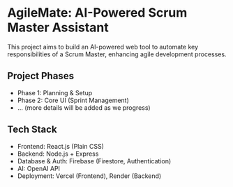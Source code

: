 # AgileMate: AI-Powered Scrum Master Assistant

This project aims to build an AI-powered web tool to automate key responsibilities of a Scrum Master, enhancing agile development processes.

## Project Phases
- Phase 1: Planning & Setup
- Phase 2: Core UI (Sprint Management)
- ... (more details will be added as we progress)

## Tech Stack
- Frontend: React.js (Plain CSS)
- Backend: Node.js + Express
- Database & Auth: Firebase (Firestore, Authentication)
- AI: OpenAI API
- Deployment: Vercel (Frontend), Render (Backend)